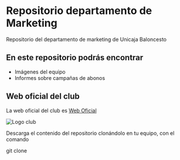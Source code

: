 # Repositorio departamento de Marketing

Repositorio del departamento de marketing de Unicaja Baloncesto

## En este repositorio podrás encontrar 

* Imágenes del equipo
* Informes sobre campañas de abonos

## Web oficial del club

La web oficial del club es [Web Oficial](https://www.unicajabaloncesto.com/)

![Logo club](https://www.unicajabaloncesto.com/Images/Web/logo.png)

Descarga el contenido del repositorio clonándolo en tu equipo, con el comando

git clone

